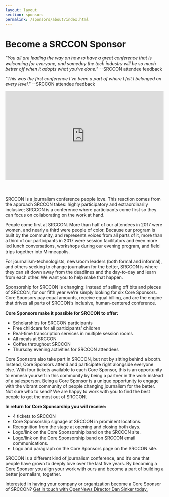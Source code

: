 ```yaml
---
layout: layout
section: sponsors
permalink: /sponsors/about/index.html
---
```


# Become a SRCCON Sponsor

_"You all are leading the way on how to have a great conference that is welcoming for everyone, and someday the tech industry will be so much better off when it adopts what you've done."_ --SRCCON attendee feedback

_"This was the first conference I've been a part of where I felt I belonged on every level."_ --SRCCON attendee feedback

<style>.embed-container { position: relative; padding-bottom: 56.25%; margin-bottom: 50px; height: 0; overflow: hidden; max-width: 100%; } .embed-container iframe, .embed-container object, .embed-container embed { position: absolute; top: 0; left: 0; width: 100%; height: 100%; }</style><div class='embed-container'><iframe src='https://player.vimeo.com/video/180221748' frameborder='0' webkitAllowFullScreen mozallowfullscreen allowFullScreen></iframe></div>


SRCCON is a journalism conference people love. This reaction comes from the approach SRCCON takes: highly participatory and extraordinarily inclusive; SRCCON is a conference where participants come first so they can focus on collaborating on the work at hand.

People come first at SRCCON. More than half of our attendees in 2017 were women, and nearly a third were people of color. Because our program is built by the community, and represents voices from all parts of it, more than a third of our participants in 2017 were session facilitators and even more led lunch conversations, workshops during our evening program, and field trips together into Minneapolis.

For journalism-technologists, newsroom leaders (both formal and informal), and others seeking to change journalism for the better, SRCCON is where they can sit down away from the deadlines and the day-to-day and learn from each other. We want you to help make that happen.

Sponsorship for SRCCON is changing: Instead of selling off bits and pieces of SRCCON, for our fifth year we're simply looking for six Core Sponsors. Core Sponsors pay equal amounts, receive equal billing, and are the engine that drives all parts of SRCCON’s inclusive, human-centered conference.

**Core Sponsors make it possible for SRCCON to offer:**

- Scholarships for SRCCON participants
- Free childcare for all participants’ children
- Real-time transcription services in multiple session rooms
- All meals at SRCCON
- Coffee throughout SRCCON
- Thursday evening activities for SRCCON attendees

Core Sponsors also take part in SRCCON, but not by sitting behind a booth. Instead, Core Sponsors attend and participate right alongside everyone else. With four tickets available to each Core Sponsor, this is an opportunity to enmesh yourself in this community by being a partner in the work instead of a salesperson. Being a Core Sponsor is a unique opportunity to engage with the vibrant community of people changing journalism for the better. Not sure who to send? We are happy to work with you to find the best people to get the most out of SRCCON.

**In return for Core Sponsorship you will receive:**

- 4 tickets to SRCCON
- Core Sponsorship signage at SRCCON in prominent locations.
- Recognition from the stage at opening and closing both days.
- Logo/link on the Core Sponsorship band on the SRCCON site.
- Logo/link on the Core Sponsorship band on SRCCON email communications.
- Logo and paragraph on the Core Sponsors page on the SRCCON site.

SRCCON is a different kind of journalism conference, and it’s one that people have grown to deeply love over the last five years. By becoming a Core Sponsor you align your work with ours and become a part of building a better journalism, together.

Interested in having your company or organization become a Core Sponsor of SRCCON? [Get in touch with OpenNews Director Dan Sinker today.](mailto:dan@opennews.org)

